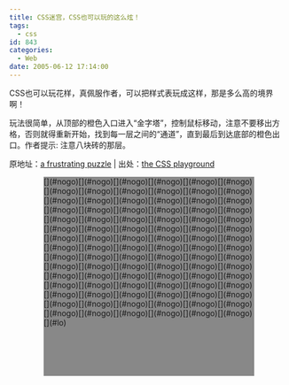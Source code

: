 ```yaml
---
title: CSS迷宫，CSS也可以玩的这么炫！
tags:
  - css
id: 843
categories:
  - Web
date: 2005-06-12 17:14:00
---
```


<style type="text/css">/* ================================================================ This copyright notice must be untouched at all times.This stylesheet and the associated (x)htmlis available at http://www.cssplay.co.uk/menu/pyramid.htmlCopyright (c) 2005-2007 Stu Nicholls. All rights reserved.Please do not copy without permission of Stu Nicholls.=================================================================== */#road {position:relative; width:380px; height:360px; background:#888 url(http://www.cssplay.co.uk/img/road.gif); z-index:5; margin:0 auto;}#road a {position:absolute; width:20px; height:20px; background:#eee url(http://www.cssplay.co.uk/img/pave.gif); z-index:10; cursor:crosshair; overflow:hidden;}#road a#lose {position:absolute; width:380px; height:360px; background:#888 url(http://www.cssplay.co.uk/img/road.gif); top:0; left:0; z-index:5;}#road a:hover {z-index:15;}a#ja, a#jb {top:0;}a#ha, a#hb, a#hc, a#hd {top:40px;} a#ga, a#gb, a#gc, a#gd, a#ge, a#gf {top:80px;} a#fa, a#fb, a#fc, a#fd, a#fe, a#ff, a#fg, a#fh {top:120px;} a#ea, a#eb, a#ec, a#ed, a#ee, a#ef, a#eg, a#eh, a#ej, a#ek {top:160px;} a#da, a#db, a#dc, a#dd, a#de, a#df, a#dg, a#dh, a#dj, a#dk, a#dl, a#dm {top:200px;} a#ca, a#cb, a#cc, a#cd, a#ce, a#cf, a#cg, a#ch, a#cj, a#ck, a#cl, a#cm, a#cn, a#co {top:240px;} a#ba, a#bb, a#bc, a#bd, a#be, a#bf, a#bg, a#bh, a#bj, a#bk, a#bl, a#bm, a#bn, a#bo, a#bp, a#bq {top:280px;} a#aa, a#ab, a#ac, a#ad, a#ae, a#af, a#ag, a#ah, a#aj, a#ak, a#al, a#am, a#an, a#ao, a#ap, a#aq, a#ar, a#as {top:320px;}a#aa {left:10px;}a#ab, a#ba {left:30px;}a#ac, a#bb, a#ca {left:50px;}a#ad, a#bc, a#cb, a#da {left:70px;}a#ae, a#bd, a#cc, a#db, a#ea {left:90px;}a#af, a#be, a#cd, a#dc, a#eb, a#fa {left:110px;}a#ag, a#bf, a#ce, a#dd, a#ec, a#fb, a#ga {left:130px;}a#ah, a#bg, a#cf, a#de, a#ed, a#fc, a#gb, a#ha {left:150px;}a#aj, a#bh, a#cg, a#df, a#ee, a#fd, a#gc, a#hb, a#ja {left:170px;}a#ak, a#bj, a#ch, a#dg, a#ef, a#fe, a#gd, a#hc, a#jb {left:190px;}a#al, a#bk, a#cj, a#dh, a#eg, a#ff, a#ge, a#hd {left:210px;}a#am, a#bl, a#ck, a#dj, a#eh, a#fg, a#gf {left:230px;}a#an, a#bm, a#cl, a#dk, a#ej, a#fh {left:250px;}a#ao, a#bn, a#cm, a#dl, a#ek {left:270px;}a#ap, a#bo, a#cn, a#dm {left:290px;}a#aq, a#bp, a#co {left:310px;}a#ar, a#bq {left:330px;}a#as {left:350px;}a#aj, a#ak, a#ja, a#jb {background-image:url(http://www.cssplay.co.uk/img/fence.gif);}a#ja:hover, a#jb:hover, a#ha:hover, a#hd:hover, a#ga:hover, a#gf:hover, a#fa:hover, a#fe:hover, a#fh:hover, a#ea:hover, a#ek:hover, a#dc:hover, a#dg:hover, a#dj:hover, a#cb:hover, a#ce:hover, a#cn:hover, a#ba:hover, a#gc:hover, a#fc:hover, a#ec:hover, a#dd:hover, a#cf:hover, a#bj:hover {height:40px;}a#gc:hover {top:60px;}a#fc:hover {top:100px;}a#ec:hover {top:140px;}a#dd:hover {top:180px;}a#cf:hover {top:220px;}a#bj:hover {top:260px;}a#bc:hover, a#bf:hover {left:30px;}a#bo:hover {left:50px;}a#hb:hover, a#ef:hover, a#ej:hover {left:150px;}a#hc:hover, a#fg:hover {left:170px;}a#fd:hover {width:40px;}a#hb:hover, a#hc:hover, a#gd:hover, a#bc:hover {width:60px;}a#fg:hover, a#bn:hover {width:80px;}a#dh:hover {width:100px;}a#ee:hover, a#ef:hover, a#cj:hover, a#bf:hover {width:120px;}a#ej:hover {width:140px;}a#bo:hover {width:260px;}a#aj:hover, a#ak:hover {height:40px;}#road a#lose:hover {height:359px; z-index:50;}</style>

CSS也可以玩花样，真佩服作者，可以把样式表玩成这样，那是多么高的境界啊！

玩法很简单，从顶部的橙色入口进入&ldquo;金字塔&rdquo;，控制鼠标移动，注意不要移出方格，否则就得重新开始，找到每一层之间的&ldquo;通道&rdquo;，直到最后到达底部的橙色出口。作者提示: 注意八块砖的那层。 

原地址：[a frustrating puzzle](http://www.stunicholls.myby.co.uk/menu/pyramid.html) | 出处：[the CSS playground](http://www.stunicholls.myby.co.uk/)
<div id="road">[](#nogo)[](#nogo)[](#nogo)[](#nogo)[](#nogo)[](#nogo)[](#nogo)[](#nogo)[](#nogo)[](#nogo)[](#nogo)[](#nogo)[](#nogo)[](#nogo)[](#nogo)[](#nogo)[](#nogo)[](#nogo)[](#nogo)[](#nogo)[](#nogo)[](#nogo)[](#nogo)[](#nogo)[](#nogo)[](#nogo)[](#nogo)[](#nogo)[](#nogo)[](#nogo)[](#nogo)[](#nogo)[](#nogo)[](#nogo)[](#nogo)[](#nogo)[](#nogo)[](#nogo)[](#nogo)[](#nogo)[](#nogo)[](#nogo)[](#nogo)[](#nogo)[](#nogo)[](#nogo)[](#nogo)[](#nogo)[](#nogo)[](#nogo)[](#nogo)[](#nogo)[](#nogo)[](#nogo)[](#nogo)[](#nogo)[](#nogo)[](#nogo)[](#nogo)[](#nogo)[](#nogo)[](#nogo)[](#nogo)[](#nogo)[](#nogo)[](#nogo)[](#nogo)[](#nogo)[](#nogo)[](#nogo)[](#nogo)[](#nogo)[](#nogo)[](#nogo)[](#nogo)[](#nogo)[](#nogo)[](#nogo)[](#nogo)[](#nogo)[](#nogo)[](#nogo)[](#nogo)[](#nogo)[](#nogo)[](#nogo)[](#nogo)[](#nogo)[](#nogo)[](#nogo)[](#lo)</div>